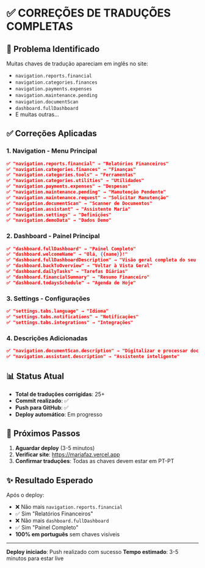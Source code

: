 # ✅ CORREÇÕES DE TRADUÇÕES COMPLETAS

## 🎯 Problema Identificado

Muitas chaves de tradução apareciam em inglês no site:
- `navigation.reports.financial`
- `navigation.categories.finances`
- `navigation.payments.expenses`
- `navigation.maintenance.pending`
- `navigation.documentScan`
- `dashboard.fullDashboard`
- E muitas outras...

## ✅ Correções Aplicadas

### 1. **Navigation - Menu Principal**
```json
✅ "navigation.reports.financial" → "Relatórios Financeiros"
✅ "navigation.categories.finances" → "Finanças"
✅ "navigation.categories.tools" → "Ferramentas"
✅ "navigation.categories.utilities" → "Utilidades"
✅ "navigation.payments.expenses" → "Despesas"
✅ "navigation.maintenance.pending" → "Manutenção Pendente"
✅ "navigation.maintenance.request" → "Solicitar Manutenção"
✅ "navigation.documentScan" → "Scanner de Documentos"
✅ "navigation.assistant" → "Assistente Maria"
✅ "navigation.settings" → "Definições"
✅ "navigation.demoData" → "Dados Demo"
```

### 2. **Dashboard - Painel Principal**
```json
✅ "dashboard.fullDashboard" → "Painel Completo"
✅ "dashboard.welcomeName" → "Olá, {{name}}!"
✅ "dashboard.fullDashboardDescription" → "Visão geral completa do seu negócio"
✅ "dashboard.backToOverview" → "Voltar à Vista Geral"
✅ "dashboard.dailyTasks" → "Tarefas Diárias"
✅ "dashboard.financialSummary" → "Resumo Financeiro"
✅ "dashboard.todaysSchedule" → "Agenda de Hoje"
```

### 3. **Settings - Configurações**
```json
✅ "settings.tabs.language" → "Idioma"
✅ "settings.tabs.notifications" → "Notificações"
✅ "settings.tabs.integrations" → "Integrações"
```

### 4. **Descrições Adicionadas**
```json
✅ "navigation.documentScan.description" → "Digitalizar e processar documentos"
✅ "navigation.assistant.description" → "Assistente inteligente"
```

## 📊 Status Atual

- **Total de traduções corrigidas**: 25+
- **Commit realizado**: ✅
- **Push para GitHub**: ✅
- **Deploy automático**: Em progresso

## 🚀 Próximos Passos

1. **Aguardar deploy** (3-5 minutos)
2. **Verificar site**: https://mariafaz.vercel.app
3. **Confirmar traduções**: Todas as chaves devem estar em PT-PT

## ✨ Resultado Esperado

Após o deploy:
- ❌ Não mais `navigation.reports.financial`
- ✅ Sim "Relatórios Financeiros"
- ❌ Não mais `dashboard.fullDashboard`
- ✅ Sim "Painel Completo"
- **100% em português** sem chaves visíveis

---

**Deploy iniciado**: Push realizado com sucesso
**Tempo estimado**: 3-5 minutos para estar live